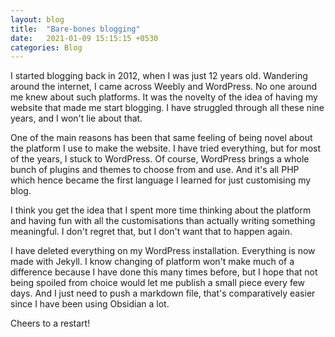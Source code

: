 ```yaml
---
layout: blog
title:  "Bare-bones blogging"
date:   2021-01-09 15:15:15 +0530
categories: Blog
---
```

I started blogging back in 2012, when I was just 12 years old. Wandering around the internet, I came across Weebly and WordPress. No one around me knew about such platforms. It was the novelty of the idea of having my website that made me start blogging. I have struggled through all these nine years, and I won't lie about that.

One of the main reasons has been that same feeling of being novel about the platform I use to make the website. I have tried everything, but for most of the years, I stuck to WordPress. Of course, WordPress brings a whole bunch of plugins and themes to choose from and use. And it's all PHP which hence became the first language I learned for just customising my blog.

I think you get the idea that I spent more time thinking about the platform and having fun with all the customisations than actually writing something meaningful. I don't regret that, but I don't want that to happen again.

I have deleted everything on my WordPress installation. Everything is now made with Jekyll. I know changing of platform won't make much of a difference because I have done this many times before, but I hope that not being spoiled from choice would let me publish a small piece every few days. And I just need to push a markdown file, that's comparatively easier since I have been using Obsidian a lot.

Cheers to a restart!